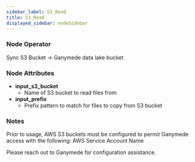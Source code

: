 ```yaml
---
sidebar_label: S3_Read
title: S3_Read
displayed_sidebar: nodeSidebar
---
```


### Node Operator
Sync S3 Bucket -> Ganymede data lake bucket


### Node Attributes
- **input_s3_bucket**
  - Name of S3 bucket to read files from
- **input_prefix**
  - Prefix pattern to match for files to copy from S3 bucket


### Notes
Prior to usage, AWS S3 buckets must be configured to permit Ganymede access with the following:
AWS Service Account Name

Please reach out to Ganymede for configuration assistance.